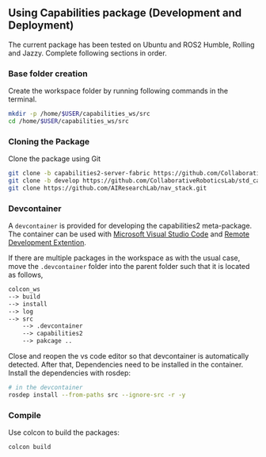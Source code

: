 ## Using Capabilities package (Development and Deployment)

The current package has been tested on Ubuntu and ROS2 Humble, Rolling and Jazzy. Complete following sections in order.

### Base folder creation

Create the workspace folder by running following commands in the terminal.

```bash
mkdir -p /home/$USER/capabilities_ws/src
cd /home/$USER/capabilities_ws/src
```

### Cloning the Package

Clone the package using Git

```bash
git clone -b capabilities2-server-fabric https://github.com/CollaborativeRoboticsLab/capabilities2.git
git clone -b develop https://github.com/CollaborativeRoboticsLab/std_capabilities.git
git clone https://github.com/AIResearchLab/nav_stack.git
```

### Devcontainer

A `devcontainer` is provided for developing the capabilities2 meta-package. The container can be used with [Microsoft Visual Studio Code](https://code.visualstudio.com/) and [Remote Development Extention](https://marketplace.visualstudio.com/items?itemName=ms-vscode-remote.vscode-remote-extensionpack). 

If there are multiple packages in the workspace as with the usual case, move the `.devcontainer` folder into the parent folder such that it is located as follows,
```txt
colcon_ws
--> build
--> install
--> log
--> src
    --> .devcontainer
    --> capabilities2
    --> pakcage ..
```

Close and reopen the vs code editor so that devcontainer is automatically detected. After that, Dependencies need to be installed in the container. Install the dependencies with rosdep:

```bash
# in the devcontainer
rosdep install --from-paths src --ignore-src -r -y
```

### Compile

Use colcon to build the packages:

```bash
colcon build
```

